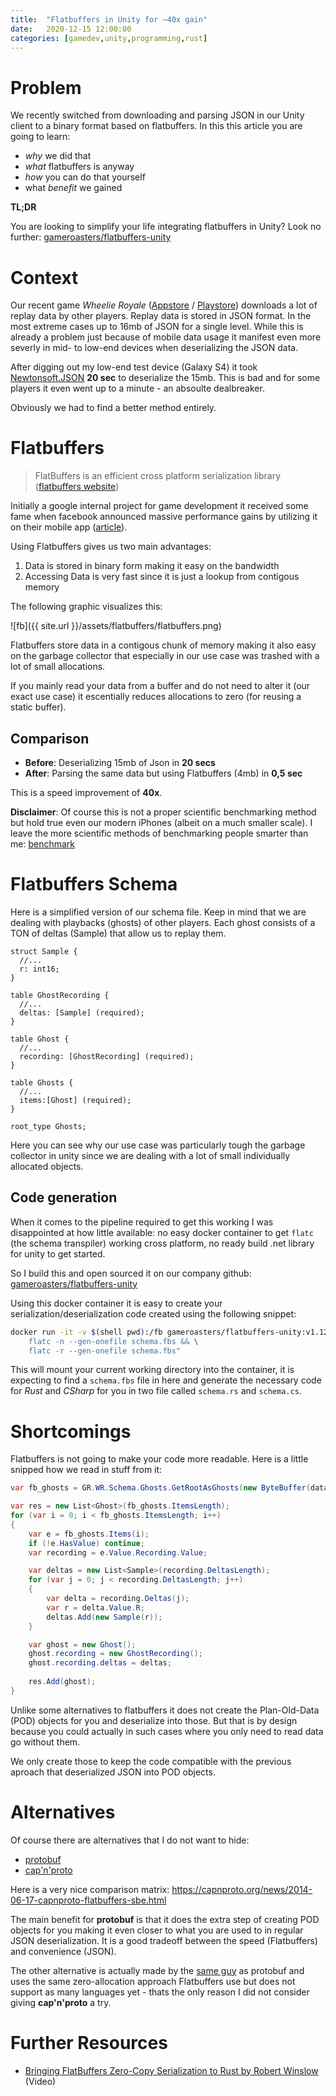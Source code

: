 ```yaml
---
title:  "Flatbuffers in Unity for ~40x gain"
date:   2020-12-15 12:00:00
categories: [gamedev,unity,programming,rust]
---
```


# Problem

We recently switched from downloading and parsing JSON in our Unity client to a binary format based on flatbuffers.
In this this article you are going to learn:

* *why* we did that
* *what* flatbuffers is anyway
* *how* you can do that yourself
* what *benefit* we gained

**TL;DR**

You are looking to simplify your life integrating flatbuffers in Unity? Look no further: [gameroasters/flatbuffers-unity](https://github.com/gameroasters/flatbuffers-unity-docker)

# Context

Our recent game *Wheelie Royale* ([Appstore](https://apps.apple.com/US/app/id1518264893) / [Playstore](https://play.google.com/store/apps/details?id=com.gameroasters.wheelieroyale&hl=en&gl=US)) downloads a lot of replay data by other players. Replay data is stored in JSON format. In the most extreme cases up to 16mb of JSON for a single level.
While this is already a problem just because of mobile data usage it manifest even more severly in mid- to low-end devices when deserializing the JSON data.

After digging out my low-end test device (Galaxy S4) it took [Newtonsoft.JSON](https://www.newtonsoft.com/json) **20 sec** to deserialize the 15mb. This is bad and for some players it even went up to a minute - an absoulte dealbreaker.

Obviously we had to find a better method entirely.

# Flatbuffers

> FlatBuffers is an efficient cross platform serialization library ([flatbuffers website](https://google.github.io/flatbuffers/))

Initially a google internal project for game development it received some fame when facebook announced massive performance gains by utilizing it on their mobile app ([article](https://engineering.fb.com/2015/07/31/android/improving-facebook-s-performance-on-android-with-flatbuffers/)).

Using Flatbuffers gives us two main advantages:

1. Data is stored in binary form making it easy on the bandwidth
2. Accessing Data is very fast since it is just a lookup from contigous memory

The following graphic visualizes this:

![fb]({{ site.url }}/assets/flatbuffers/flatbuffers.png)

Flatbuffers store data in a contigous chunk of memory making it also easy on the garbage collector that especially in our use case was trashed with a lot of small allocations.

If you mainly read your data from a buffer and do not need to alter it (our exact use case) it escentially reduces allocations to zero (for reusing a static buffer).

## Comparison

- **Before**: Deserializing 15mb of Json in **20 secs**
- **After**: Parsing the same data but using Flatbuffers (4mb) in **0,5 sec**

This is a speed improvement of **40x**.

**Disclaimer**: Of course this is not a proper scientific benchmarking method but hold true even our modern iPhones (albeit on a much smaller scale). I leave the more scientific methods of benchmarking people smarter than me: 
[benchmark](https://google.github.io/flatbuffers/flatbuffers_benchmarks.html)

# Flatbuffers Schema

Here is a simplified version of our schema file. Keep in mind that we are dealing with playbacks (ghosts) of other players. Each ghost consists of a TON of deltas (Sample) that allow us to replay them.

```fbs
struct Sample {
  //...
  r: int16;
}

table GhostRecording {
  //...
  deltas: [Sample] (required);
}

table Ghost {
  //...
  recording: [GhostRecording] (required);
}

table Ghosts {
  //...
  items:[Ghost] (required);
}

root_type Ghosts;
```

Here you can see why our use case was particularly tough the garbage collector in unity since we are dealing with a lot of small individually allocated objects.

## Code generation

When it comes to the pipeline required to get this working I was disappointed at how little available: no easy docker container to get `flatc` (the schema transpiler) working cross platform, no ready build .net library for unity to get started. 

So I build this and open sourced it on our company github: [gameroasters/flatbuffers-unity](https://github.com/gameroasters/flatbuffers-unity-docker)

Using this docker container it is easy to create your serialization/deserialization code created using the following snippet:

```sh
docker run -it -v $(shell pwd):/fb gameroasters/flatbuffers-unity:v1.12.0 /bin/bash -c "cd /fb && \
	flatc -n --gen-onefile schema.fbs && \
	flatc -r --gen-onefile schema.fbs"
```

This will mount your current working directory into the container, it is expecting to find a `schema.fbs` file in here and generate the necessary code for *Rust* and *CSharp* for you in two file called `schema.rs` and `schema.cs`.

# Shortcomings

Flatbuffers is not going to make your code more readable. Here is a little snipped how we read in stuff from it:

```cs
var fb_ghosts = GR.WR.Schema.Ghosts.GetRootAsGhosts(new ByteBuffer(data));

var res = new List<Ghost>(fb_ghosts.ItemsLength);
for (var i = 0; i < fb_ghosts.ItemsLength; i++)
{
    var e = fb_ghosts.Items(i);
    if (!e.HasValue) continue;
    var recording = e.Value.Recording.Value;

    var deltas = new List<Sample>(recording.DeltasLength);
    for (var j = 0; j < recording.DeltasLength; j++)
    {
        var delta = recording.Deltas(j);
        var r = delta.Value.R;
        deltas.Add(new Sample(r));
    }

    var ghost = new Ghost();
    ghost.recording = new GhostRecording(); 
    ghost.recording.deltas = deltas;
  
    res.Add(ghost);
}
```

Unlike some alternatives to flatbuffers it does not create the Plan-Old-Data (POD) objects for you and deserialize into those. But that is by design because you could actually in such cases where you only need to read data go without them. 

We only create those to keep the code compatible with the previous aproach that deserialized JSON into POD objects.

# Alternatives

Of course there are alternatives that I do not want to hide:

* [protobuf](https://developers.google.com/protocol-buffers)
* [cap'n'proto](https://github.com/capnproto/capnproto)

Here is a very nice comparison matrix: https://capnproto.org/news/2014-06-17-capnproto-flatbuffers-sbe.html

The main benefit for **protobuf** is that it does the extra step of creating POD objects for you making it even closer to what you are used to in regular JSON deserialization. It is a good tradeoff between the speed (Flatbuffers) and convenience (JSON).

The other alternative is actually made by the [same guy](https://stackoverflow.com/a/25370932/1397367) as protobuf and uses the same zero-allocation approach Flatbuffers use but does not support as many languages yet - thats the only reason I did not consider giving **cap'n'proto** a try.

# Further Resources

* [Bringing FlatBuffers Zero-Copy Serialization to Rust by Robert Winslow](https://www.youtube.com/watch?v=YsiQDX20lXI) (Video)